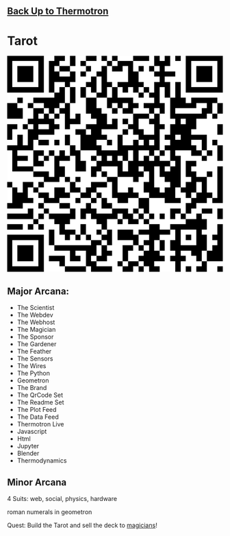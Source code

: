 ## [Back Up to Thermotron](../)

# Tarot

![](../qrcodes/tarot-qrcode.png)

## Major Arcana:

 - The Scientist
 - The Webdev
 - The Webhost
 - The Magician
 - The Sponsor
 - The Gardener
 - The Feather
 - The Sensors
 - The Wires
 - The Python
 - Geometron
 - The Brand
 - The QrCode Set
 - The Readme Set
 - The Plot Feed
 - The Data Feed
 - Thermotron Live
 - Javascript
 - Html
 - Jupyter
 - Blender
 - Thermodynamics

## Minor Arcana

4 Suits: 
web, social, physics, hardware

roman numerals in geometron

Quest: Build the Tarot and sell the deck to [magicians](../magicians/)!
